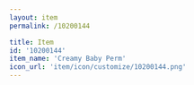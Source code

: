 ```yaml
---
layout: item
permalink: /10200144

title: Item
id: '10200144'
item_name: 'Creamy Baby Perm'
icon_url: 'item/icon/customize/10200144.png'
---
```

